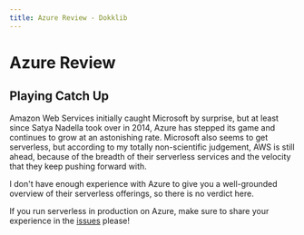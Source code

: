 ```yaml
---
title: Azure Review - Dokklib
---
```

# Azure Review

## Playing Catch Up

Amazon Web Services initially caught Microsoft by surprise, but at least since Satya Nadella took over in 2014, Azure has stepped its game and continues to grow at an astonishing rate. Microsoft also seems to get serverless, but according to my totally non-scientific judgement, AWS is still ahead, because of the breadth of their serverless services and the velocity that they keep pushing forward with. 

I don't have enough experience with Azure to give you a well-grounded overview of their serverless offerings, so there is no verdict here. 

If you run serverless in production on Azure, make sure to share your experience in the [issues](https://github.com/dokklib/dokklib/issues) please!